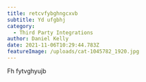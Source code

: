 ```yaml
---
title: retcvfybghngcxvb
subtitle: Yd ufgbhj
category:
  - Third Party Integrations
author: Daniel Kelly
date: 2021-11-06T10:29:44.783Z
featureImage: /uploads/cat-1045782_1920.jpg
---
```

Fh fytvghyujb